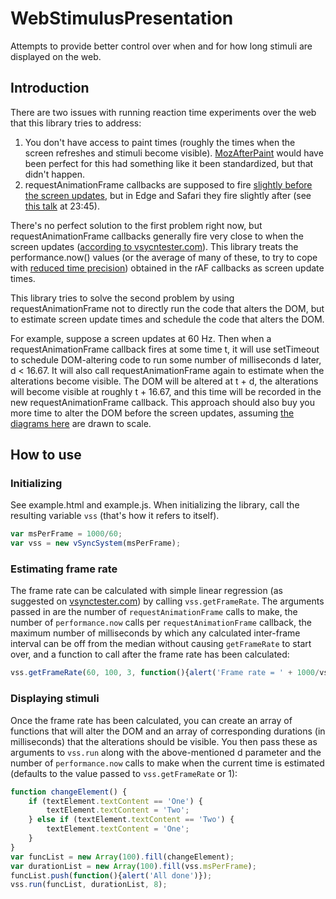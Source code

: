 # WebStimulusPresentation
Attempts to provide better control over when and for how long stimuli are displayed on the web.

## Introduction

There are two issues with running reaction time experiments over the web that this library tries to address:
1. You don't have access to paint times (roughly the times when the screen refreshes and stimuli become visible). <a href='https://developer.mozilla.org/en-US/docs/Web/Events/MozAfterPaint'>MozAfterPaint</a> would have been perfect for this had something like it been standardized, but that didn't happen.
2. requestAnimationFrame callbacks are supposed to fire <a href='https://medium.com/@paul_irish/requestanimationframe-scheduling-for-nerds-9c57f7438ef4'>slightly before the screen updates</a>, but in Edge and Safari they fire slightly after (see <a href='https://vimeo.com/254947206'>this talk</a> at 23:45).

There's no perfect solution to the first problem right now, but requestAnimationFrame callbacks generally fire very close to when the screen updates (<a href='https://www.vsynctester.com/howtocomputevsync.html'>according to vsycntester.com</a>). This library treats the performance.now() values (or the average of many of these, to try to cope with <a href='https://github.com/w3c/hr-time/issues/56'>reduced time precision</a>) obtained in the rAF callbacks as screen update times.

This library tries to solve the second problem by using requestAnimationFrame not to directly run the code that alters the DOM, but to estimate screen update times and schedule the code that alters the DOM.

For example, suppose a screen updates at 60 Hz. Then when a requestAnimationFrame callback fires at some time t, it will use setTimeout to schedule DOM-altering code to run some number of milliseconds d later, d < 16.67. It will also call requestAnimationFrame again to estimate when the alterations become visible. The DOM will be altered at t + d, the alterations will become visible at roughly t + 16.67, and this time will be recorded in the new requestAnimationFrame callback. This approach should also buy you more time to alter the DOM before the screen updates, assuming <a href='https://medium.com/@paul_irish/requestanimationframe-scheduling-for-nerds-9c57f7438ef4'>the diagrams here</a> are drawn to scale.

## How to use

### Initializing

See example.html and example.js.
When initializing the library, call the resulting variable ```vss``` (that's how it refers to itself).
```javascript
var msPerFrame = 1000/60;
var vss = new vSyncSystem(msPerFrame);
```

### Estimating frame rate

The frame rate can be calculated with simple linear regression (as suggested on <a href='https://www.vsynctester.com/howtocomputevsync.html'>vsynctester.com</a>) by calling ```vss.getFrameRate```. The arguments passed in are the number of ```requestAnimationFrame``` calls to make, the number of ```performance.now``` calls per ```requestAnimationFrame``` callback, the maximum number of milliseconds by which any calculated inter-frame interval can be off from the median without causing ```getFrameRate``` to start over, and a function to call after the frame rate has been calculated:
```javascript
vss.getFrameRate(60, 100, 3, function(){alert('Frame rate = ' + 1000/vss.msPerFrame)});
```

### Displaying stimuli

Once the frame rate has been calculated, you can create an array of functions that will alter the DOM and an array of corresponding durations (in milliseconds) that the alterations should be visible. You then pass these as arguments to ```vss.run``` along with the above-mentioned d parameter and the number of ```performance.now``` calls to make when the current time is estimated (defaults to the value passed to ```vss.getFrameRate``` or 1):
```javascript
function changeElement() {
    if (textElement.textContent == 'One') {
        textElement.textContent = 'Two';
    } else if (textElement.textContent == 'Two') {
        textElement.textContent = 'One';
    }
}
var funcList = new Array(100).fill(changeElement);
var durationList = new Array(100).fill(vss.msPerFrame);
funcList.push(function(){alert('All done')});
vss.run(funcList, durationList, 8);
```
